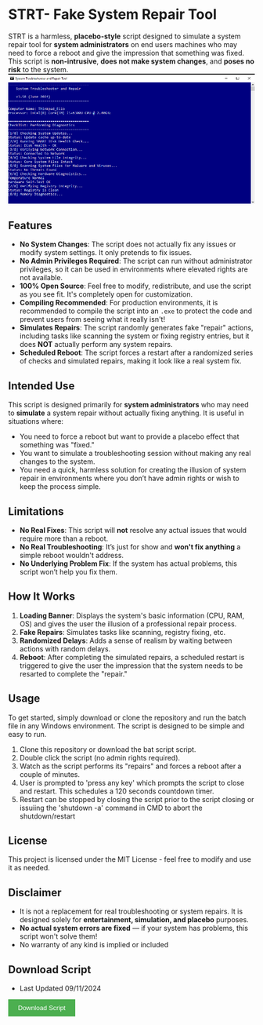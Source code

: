 # STRT- Fake System Repair Tool

STRT is a harmless, **placebo-style** script designed to simulate a system repair tool for **system administrators** on end users machines who may need to force a reboot and give the impression that something was fixed. This script is **non-intrusive**, **does not make system changes**, and **poses no risk** to the system.
![Main Console Screen](strt-mainscreen.png)


## Features

- **No System Changes**: The script does not actually fix any issues or modify system settings. It only pretends to fix issues.
- **No Admin Privileges Required**: The script can run without administrator privileges, so it can be used in environments where elevated rights are not available.
- **100% Open Source**: Feel free to modify, redistribute, and use the script as you see fit. It's completely open for customization.
- **Compiling Recommended**: For production environments, it is recommended to compile the script into an `.exe` to protect the code and prevent users from seeing what it really isn't!
- **Simulates Repairs**: The script randomly generates fake "repair" actions, including tasks like scanning the system or fixing registry entries, but it does **NOT** actually perform any system repairs.
- **Scheduled Reboot**: The script forces a restart after a randomized series of checks and simulated repairs, making it look like a real system fix.

## Intended Use

This script is designed primarily for **system administrators** who may need to **simulate** a system repair without actually fixing anything. It is useful in situations where:

- You need to force a reboot but want to provide a placebo effect that something was "fixed."
- You want to simulate a troubleshooting session without making any real changes to the system.
- You need a quick, harmless solution for creating the illusion of system repair in environments where you don’t have admin rights or wish to keep the process simple.

## Limitations

- **No Real Fixes**: This script will **not** resolve any actual issues that would require more than a reboot.
- **No Real Troubleshooting**: It’s just for show and **won't fix anything** a simple reboot wouldn't address.
- **No Underlying Problem Fix**: If the system has actual problems, this script won’t help you fix them.

## How It Works

1. **Loading Banner**: Displays the system's basic information (CPU, RAM, OS) and gives the user the illusion of a professional repair process.
2. **Fake Repairs**: Simulates tasks like scanning, registry fixing, etc.
3. **Randomized Delays**: Adds a sense of realism by waiting between actions with random delays.
4. **Reboot**: After completing the simulated repairs, a scheduled restart is triggered to give the user the impression that the system needs to be resarted to complete the "repair."

## Usage

To get started, simply download or clone the repository and run the batch file in any Windows environment. The script is designed to be simple and easy to run.

1. Clone this repository or download the bat script script.
2. Double click the script (no admin rights required).
3. Watch as the script performs its "repairs" and forces a reboot after a couple of minutes.
4. User is prompted to 'press any key' which prompts the script to close and restart. This schedules a 120 seconds countdown timer.
5. Restart can be stopped by closing the script prior to the script closing or issuiing the 'shutdown -a' command in CMD to abort the shutdown/restart
## License

This project is licensed under the MIT License - feel free to modify and use it as needed.

## Disclaimer
- It is not a replacement for real troubleshooting or system repairs. It is designed solely for **entertainment, simulation, and placebo** purposes.
- **No actual system errors are fixed** — if your system has problems, this script won't solve them!
- No warranty of any kind is implied or included

## Download Script
- Last Updated 09/11/2024
<a href="[https://github.com/yourusername/yourrepo/raw/main/path/to/yourfile.extension](https://raw.githubusercontent.com/squawki/System-Troubleshooter-and-Repair-/refs/heads/main/STRT.bat)" download>
    <button style="padding: 10px 20px; background-color: #4CAF50; color: white; border: none; cursor: pointer;">
        Download Script
    </button>
</a>
